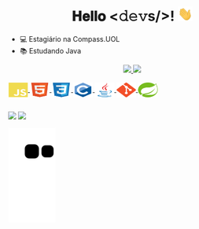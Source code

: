 <div>
 <h1 align="center"><b> 𝐇𝐞𝐥𝐥𝐨</b> <𝚍𝚎𝚟s/>! <img src="https://github.com/ABSphreak/ABSphreak/blob/master/gifs/Hi.gif?raw=true" width="30px"></h2>
</div>

- :computer: Estagiário na Compass.UOL
- :books: Estudando Java

<div align="center">
 <a href="https://github.com/yhonathanpavan">
  <img height="180em" src="https://github-readme-stats.vercel.app/api?username=yhonathanpavan&show_icons=true&theme=gotham&include_all_commits=true&count_private=true"/>
  <img height="180em" src="https://github-readme-stats.vercel.app/api/top-langs/?username=yhonathanpavan&layout=compact&langs_count=7&theme=gotham"/>
</div>

<div style="display: inline_block"><br>
  <img align="center" alt="Js" height="30" width="40" src="https://raw.githubusercontent.com/devicons/devicon/master/icons/javascript/javascript-plain.svg">
  <img align="center" alt="HTML" height="30" width="40" src="https://raw.githubusercontent.com/devicons/devicon/master/icons/html5/html5-original.svg">
  <img align="center" alt="SS" height="30" width="40" src="https://raw.githubusercontent.com/devicons/devicon/master/icons/css3/css3-original.svg">
  <img align="center" alt="C" height="30" width="40" src="https://raw.githubusercontent.com/devicons/devicon/master/icons/c/c-original.svg">
  <img align="center" alt="Java" height="30" width="40" src="https://raw.githubusercontent.com/devicons/devicon/master/icons/java/java-original.svg">
   <img align="center" alt="Java" height="30" width="40" src="https://raw.githubusercontent.com/devicons/devicon/master/icons/git/git-original.svg">
 <img align="center" alt="Java" height="30" width="40" src="https://raw.githubusercontent.com/devicons/devicon/master/icons/spring/spring-original.svg">
</div>
 
##
  
<div>
  <a href = "mailto:yhonathannpavan@gmail.com"><img src="https://img.shields.io/badge/-Gmail-%23333?style=for-the-badge&logo=gmail&logoColor=white" target="_blank"></a>
  <a href="https://www.linkedin.com/in/yhonathan-pavan-365522206/" target="_blank"><img src="https://img.shields.io/badge/-LinkedIn-%230077B5?style=for-the-badge&logo=linkedin&logoColor=white" target="_blank"></a>   
</div>

 ![Snake animation](https://github.com/YhonathanPavan/yhonathanpavan/blob/output/github-contribution-grid-snake.svg)
